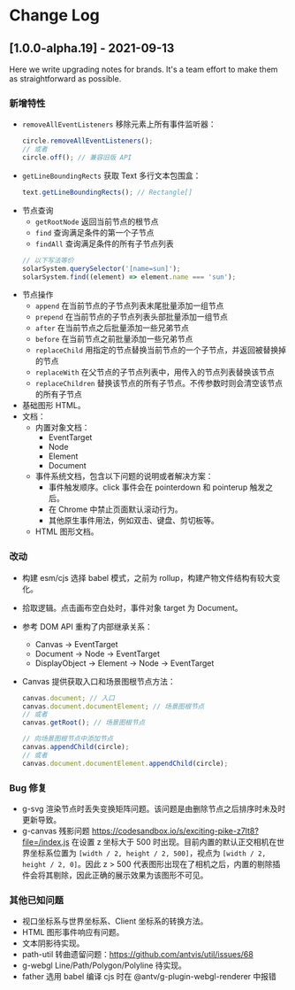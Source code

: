 # Change Log

## [1.0.0-alpha.19] - 2021-09-13

Here we write upgrading notes for brands. It's a team effort to make them as straightforward as possible.

### 新增特性

-   `removeAllEventListeners` 移除元素上所有事件监听器：
    ```js
    circle.removeAllEventListeners();
    // 或者
    circle.off(); // 兼容旧版 API
    ```
-   `getLineBoundingRects` 获取 Text 多行文本包围盒：
    ```js
    text.getLineBoundingRects(); // Rectangle[]
    ```
-   节点查询
    -   `getRootNode` 返回当前节点的根节点
    -   `find` 查询满足条件的第一个子节点
    -   `findAll` 查询满足条件的所有子节点列表
    ```js
    // 以下写法等价
    solarSystem.querySelector('[name=sun]');
    solarSystem.find((element) => element.name === 'sun');
    ```
-   节点操作
    -   `append` 在当前节点的子节点列表末尾批量添加一组节点
    -   `prepend` 在当前节点的子节点列表头部批量添加一组节点
    -   `after` 在当前节点之后批量添加一些兄弟节点
    -   `before` 在当前节点之前批量添加一些兄弟节点
    -   `replaceChild` 用指定的节点替换当前节点的一个子节点，并返回被替换掉的节点
    -   `replaceWith` 在父节点的子节点列表中，用传入的节点列表替换该节点
    -   `replaceChildren` 替换该节点的所有子节点。不传参数时则会清空该节点的所有子节点
-   基础图形 HTML。
-   文档：
    -   内置对象文档：
        -   EventTarget
        -   Node
        -   Element
        -   Document
    -   事件系统文档，包含以下问题的说明或者解决方案：
        -   事件触发顺序。click 事件会在 pointerdown 和 pointerup 触发之后。
        -   在 Chrome 中禁止页面默认滚动行为。
        -   其他原生事件用法，例如双击、键盘、剪切板等。
    -   HTML 图形文档。

### 改动

-   构建 esm/cjs 选择 babel 模式，之前为 rollup，构建产物文件结构有较大变化。
-   拾取逻辑。点击画布空白处时，事件对象 target 为 Document。
-   参考 DOM API 重构了内部继承关系：
    -   Canvas -> EventTarget
    -   Document -> Node -> EventTarget
    -   DisplayObject -> Element -> Node -> EventTarget
-   Canvas 提供获取入口和场景图根节点方法：

    ```js
    canvas.document; // 入口
    canvas.document.documentElement; // 场景图根节点
    // 或者
    canvas.getRoot(); // 场景图根节点

    // 向场景图根节点中添加节点
    canvas.appendChild(circle);
    // 或者
    canvas.document.documentElement.appendChild(circle);
    ```

### Bug 修复

-   g-svg 渲染节点时丢失变换矩阵问题。该问题是由删除节点之后排序时未及时更新导致。
-   g-canvas 残影问题 https://codesandbox.io/s/exciting-pike-z7lt8?file=/index.js 在设置 z 坐标大于 500 时出现。目前内置的默认正交相机在世界坐标系位置为 `[width / 2, height / 2, 500]`，视点为 `[width / 2, height / 2, 0]`。因此 z > 500 代表图形出现在了相机之后，内置的剔除插件会将其剔除，因此正确的展示效果为该图形不可见。

### 其他已知问题

-   视口坐标系与世界坐标系、Client 坐标系的转换方法。
-   HTML 图形事件响应有问题。
-   文本阴影待实现。
-   path-util 转曲遗留问题：https://github.com/antvis/util/issues/68
-   g-webgl Line/Path/Polygon/Polyline 待实现。
-   father 选用 babel 编译 cjs 时在 @antv/g-plugin-webgl-renderer 中报错
